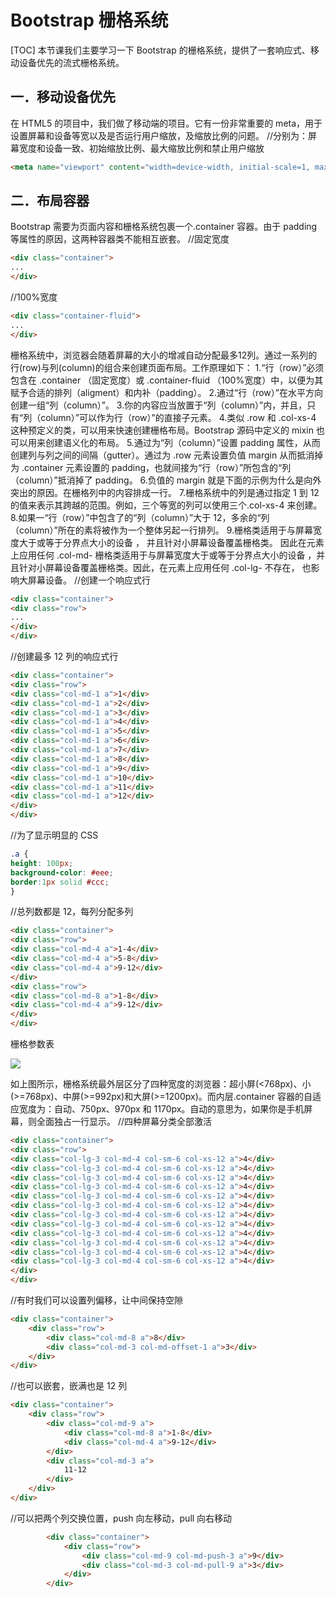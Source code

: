# Bootstrap 栅格系统
[TOC]
本节课我们主要学习一下 Bootstrap 的栅格系统，提供了一套响应式、移动设备优先的流式栅格系统。
## 一．移动设备优先
在 HTML5 的项目中，我们做了移动端的项目。它有一份非常重要的 meta，用于设置屏幕和设备等宽以及是否运行用户缩放，及缩放比例的问题。
//分别为：屏幕宽度和设备一致、初始缩放比例、最大缩放比例和禁止用户缩放
```html
<meta name="viewport" content="width=device-width, initial-scale=1, maximum-scale=1, user-scalable=no">
```

## 二．布局容器
Bootstrap 需要为页面内容和栅格系统包裹一个.container 容器。由于 padding 等属性的原因，这两种容器类不能相互嵌套。
//固定宽度
```html
<div class="container">
...
</div>
```
//100%宽度
```html
<div class="container-fluid">
...
</div>
```
栅格系统中，浏览器会随着屏幕的大小的增减自动分配最多12列。通过一系列的行(row)与列(column)的组合来创建页面布局。工作原理如下：
1.“行（row）”必须包含在 .container （固定宽度）或 .container-fluid （100%宽度）中，以便为其赋予合适的排列（aligment）和内补（padding）。
2.通过“行（row）”在水平方向创建一组“列（column）”。
3.你的内容应当放置于“列（column）”内，并且，只有“列（column）”可以作为行（row）”的直接子元素。
4.类似 .row 和 .col-xs-4 这种预定义的类，可以用来快速创建栅格布局。Bootstrap 源码中定义的 mixin 也可以用来创建语义化的布局。
5.通过为“列（column）”设置 padding 属性，从而创建列与列之间的间隔（gutter）。通过为 .row 元素设置负值 margin 从而抵消掉为 .container 元素设置的 padding，也就间接为“行（row）”所包含的“列（column）”抵消掉了 padding。
6.负值的 margin 就是下面的示例为什么是向外突出的原因。在栅格列中的内容排成一行。
7.栅格系统中的列是通过指定 1 到 12 的值来表示其跨越的范围。例如，三个等宽的列可以使用三个.col-xs-4 来创建。
8.如果一“行（row）”中包含了的“列（column）”大于 12，多余的“列（column）”所在的素将被作为一个整体另起一行排列。
9.栅格类适用于与屏幕宽度大于或等于分界点大小的设备 ， 并且针对小屏幕设备覆盖栅格类。 因此在元素上应用任何 .col-md-  栅格类适用于与屏幕宽度大于或等于分界点大小的设备 ，并且针对小屏幕设备覆盖栅格类。因此，在元素上应用任何 .col-lg- 不存在， 也影响大屏幕设备。
//创建一个响应式行
```html
<div class="container">
<div class="row">
...
</div>
</div>
```
//创建最多 12 列的响应式行
```html
<div class="container">
<div class="row">
<div class="col-md-1 a">1</div>
<div class="col-md-1 a">2</div>
<div class="col-md-1 a">3</div>
<div class="col-md-1 a">4</div>
<div class="col-md-1 a">5</div>
<div class="col-md-1 a">6</div>
<div class="col-md-1 a">7</div>
<div class="col-md-1 a">8</div>
<div class="col-md-1 a">9</div>
<div class="col-md-1 a">10</div>
<div class="col-md-1 a">11</div>
<div class="col-md-1 a">12</div>
</div>
</div>
```
//为了显示明显的 CSS
```css
.a {
height: 100px;
background-color: #eee;
border:1px solid #ccc;
}

```
//总列数都是 12，每列分配多列
```html
<div class="container">
<div class="row">
<div class="col-md-4 a">1-4</div>
<div class="col-md-4 a">5-8</div>
<div class="col-md-4 a">9-12</div>
</div>
<div class="row">
<div class="col-md-8 a">1-8</div>
<div class="col-md-4 a">9-12</div>
</div>
</div>
```
栅格参数表

![](./_image/2017-08-24-08-53-23.jpg)

如上图所示，栅格系统最外层区分了四种宽度的浏览器：超小屏(<768px)、小(>=768px)、中屏(>=992px)和大屏(>=1200px)。而内层.container 容器的自适应宽度为：自动、750px、970px 和 1170px。自动的意思为，如果你是手机屏幕，则全面独占一行显示。
//四种屏幕分类全部激活
```html
<div class="container">
<div class="row">
<div class="col-lg-3 col-md-4 col-sm-6 col-xs-12 a">4</div>
<div class="col-lg-3 col-md-4 col-sm-6 col-xs-12 a">4</div>
<div class="col-lg-3 col-md-4 col-sm-6 col-xs-12 a">4</div>
<div class="col-lg-3 col-md-4 col-sm-6 col-xs-12 a">4</div>
<div class="col-lg-3 col-md-4 col-sm-6 col-xs-12 a">4</div>
<div class="col-lg-3 col-md-4 col-sm-6 col-xs-12 a">4</div>
<div class="col-lg-3 col-md-4 col-sm-6 col-xs-12 a">4</div>
<div class="col-lg-3 col-md-4 col-sm-6 col-xs-12 a">4</div>
<div class="col-lg-3 col-md-4 col-sm-6 col-xs-12 a">4</div>
<div class="col-lg-3 col-md-4 col-sm-6 col-xs-12 a">4</div>
<div class="col-lg-3 col-md-4 col-sm-6 col-xs-12 a">4</div>
<div class="col-lg-3 col-md-4 col-sm-6 col-xs-12 a">4</div>
</div>
</div>
```
//有时我们可以设置列偏移，让中间保持空隙
```html
<div class="container">
    <div class="row">
        <div class="col-md-8 a">8</div>
        <div class="col-md-3 col-md-offset-1 a">3</div>
    </div>
</div>
```
//也可以嵌套，嵌满也是 12 列
```html
<div class="container">
	<div class="row">
		<div class="col-md-9 a">
			<div class="col-md-8 a">1-8</div>
			<div class="col-md-4 a">9-12</div>
		</div>
		<div class="col-md-3 a">
			11-12
		</div>
	</div>
</div>
```
//可以把两个列交换位置，push 向左移动，pull 向右移动
```html
		<div class="container">
			<div class="row">
				<div class="col-md-9 col-md-push-3 a">9</div>
				<div class="col-md-3 col-md-pull-9 a">3</div>
			</div>
		</div>
```